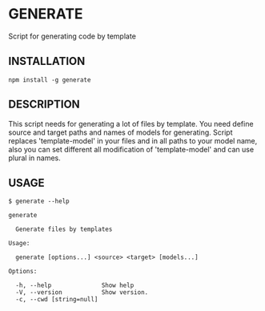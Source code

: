 # GENERATE

Script for generating code by template

## INSTALLATION

```
npm install -g generate
```

## DESCRIPTION

This script needs for generating a lot of files by template. You need define source and target paths and names of models for generating. Script replaces 'template-model' in your files and in all paths to your model name, also you can set different all modification of 'template-model' and can use plural in names.

## USAGE

```
$ generate --help

generate

  Generate files by templates

Usage:

  generate [options...] <source> <target> [models...]

Options:

  -h, --help              Show help
  -V, --version           Show version.
  -c, --cwd [string=null]
```